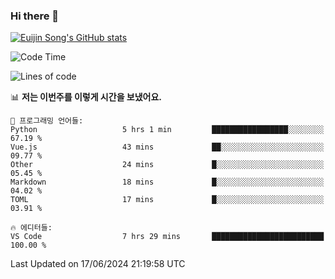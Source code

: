 ### Hi there 👋

[![Euijin Song's GitHub stats](https://github-readme-stats.vercel.app/api?username=lstar2397&count_private=true&show_icons=true&theme=tokyonight&locale=kr)](https://github.com/anuraghazra/github-readme-stats)

<!--START_SECTION:waka-->
![Code Time](http://img.shields.io/badge/Code%20Time-305%20hrs%2039%20mins-blue)

![Lines of code](https://img.shields.io/badge/%EC%A0%80%EB%8A%94%20%EC%97%AC%ED%83%9C%EA%B9%8C%EC%A7%80%20-744.1%20thousand%20%EC%A4%84%EC%9D%98%20%EC%BD%94%EB%93%9C%EB%A5%BC%20%EC%9E%91%EC%84%B1%ED%96%88%EC%96%B4%EC%9A%94.-blue)

📊 **저는 이번주를 이렇게 시간을 보냈어요.** 

```text
💬 프로그래밍 언어들: 
Python                   5 hrs 1 min         █████████████████░░░░░░░░   67.19 % 
Vue.js                   43 mins             ██░░░░░░░░░░░░░░░░░░░░░░░   09.77 % 
Other                    24 mins             █░░░░░░░░░░░░░░░░░░░░░░░░   05.45 % 
Markdown                 18 mins             █░░░░░░░░░░░░░░░░░░░░░░░░   04.02 % 
TOML                     17 mins             █░░░░░░░░░░░░░░░░░░░░░░░░   03.91 % 

🔥 에디터들: 
VS Code                  7 hrs 29 mins       █████████████████████████   100.00 % 
```


 Last Updated on 17/06/2024 21:19:58 UTC
<!--END_SECTION:waka-->

<!--
**lstar2397/lstar2397** is a ✨ _special_ ✨ repository because its `README.md` (this file) appears on your GitHub profile.

Here are some ideas to get you started:

- 🔭 I’m currently working on ...
- 🌱 I’m currently learning ...
- 👯 I’m looking to collaborate on ...
- 🤔 I’m looking for help with ...
- 💬 Ask me about ...
- 📫 How to reach me: ...
- 😄 Pronouns: ...
- ⚡ Fun fact: ...
-->
